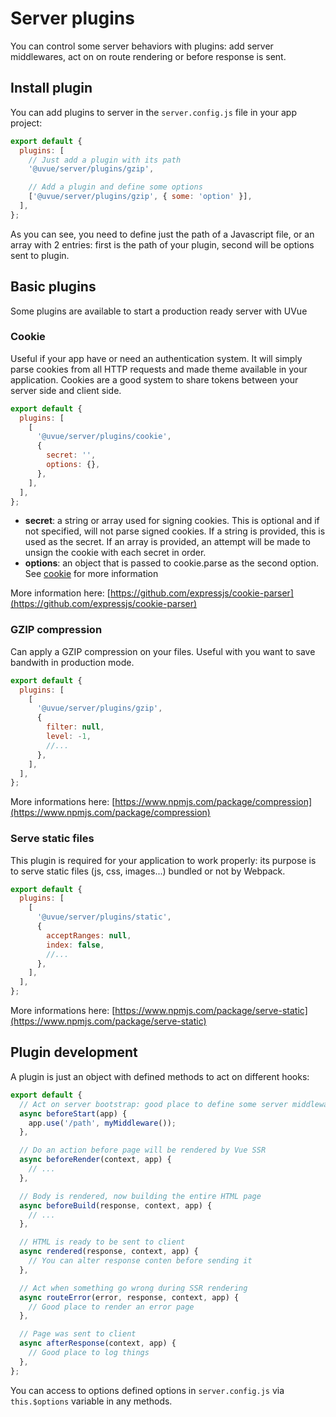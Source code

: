 # Server plugins

You can control some server behaviors with plugins: add server middlewares, act on on
route rendering or before response is sent.

## Install plugin

You can add plugins to server in the `server.config.js` file in your app project:

```js
export default {
  plugins: [
    // Just add a plugin with its path
    '@uvue/server/plugins/gzip',

    // Add a plugin and define some options
    ['@uvue/server/plugins/gzip', { some: 'option' }],
  ],
};
```

As you can see, you need to define just the path of a Javascript file, or an array with
2 entries: first is the path of your plugin, second will be options sent to plugin.

## Basic plugins

Some plugins are available to start a production ready server with UVue

### Cookie

Useful if your app have or need an authentication system. It will simply parse cookies
from all HTTP requests and made theme available in your application. Cookies are a good
system to share tokens between your server side and client side.

```js
export default {
  plugins: [
    [
      '@uvue/server/plugins/cookie',
      {
        secret: '',
        options: {},
      },
    ],
  ],
};
```

- **secret**: a string or array used for signing cookies. This is optional and if not
  specified, will not parse signed cookies. If a string is provided, this is used as the
  secret. If an array is provided, an attempt will be made to unsign the cookie with
  each secret in order.
- **options**: an object that is passed to cookie.parse as the second option.
  See [cookie](https://www.npmjs.com/package/cookie) for more information

More information here: [https://github.com/expressjs/cookie-parser](https://github.com/expressjs/cookie-parser)

### GZIP compression

Can apply a GZIP compression on your files. Useful with you want to save bandwith
in production mode.

```js
export default {
  plugins: [
    [
      '@uvue/server/plugins/gzip',
      {
        filter: null,
        level: -1,
        //...
      },
    ],
  ],
};
```

More informations here: [https://www.npmjs.com/package/compression](https://www.npmjs.com/package/compression)

### Serve static files

This plugin is required for your application to work properly: its purpose is to
serve static files (js, css, images...) bundled or not by Webpack.

```js
export default {
  plugins: [
    [
      '@uvue/server/plugins/static',
      {
        acceptRanges: null,
        index: false,
        //...
      },
    ],
  ],
};
```

More informations here: [https://www.npmjs.com/package/serve-static](https://www.npmjs.com/package/serve-static)

## Plugin development

A plugin is just an object with defined methods to act on different hooks:

```js
export default {
  // Act on server bootstrap: good place to define some server middlewares
  async beforeStart(app) {
    app.use('/path', myMiddleware());
  },

  // Do an action before page will be rendered by Vue SSR
  async beforeRender(context, app) {
    // ...
  },

  // Body is rendered, now building the entire HTML page
  async beforeBuild(response, context, app) {
    // ...
  },

  // HTML is ready to be sent to client
  async rendered(response, context, app) {
    // You can alter response conten before sending it
  },

  // Act when something go wrong during SSR rendering
  async routeError(error, response, context, app) {
    // Good place to render an error page
  },

  // Page was sent to client
  async afterResponse(context, app) {
    // Good place to log things
  },
};
```

You can access to options defined options in `server.config.js` via `this.$options`
variable in any methods.
